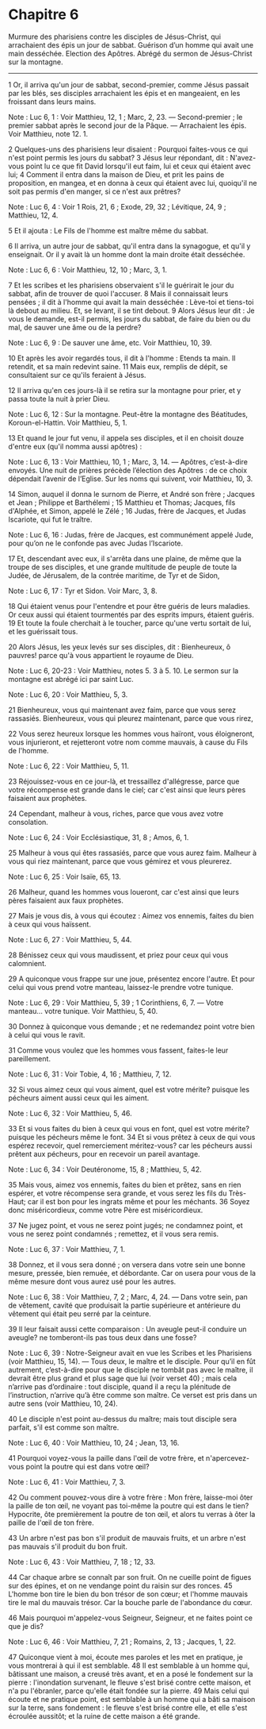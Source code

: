 # Chapitre 6

Murmure des pharisiens contre les disciples de Jésus-Christ, qui arrachaient des épis un jour de sabbat.
Guérison d’un homme qui avait une main desséchée.
Election des Apôtres.
Abrégé du sermon de Jésus-Christ sur la montagne.

***

1 Or, il arriva qu'un jour de sabbat, second-premier, comme Jésus passait par les blés, ses disciples arrachaient les épis et en mangeaient, en les froissant dans leurs mains.

<span class="bible-note">Note : </span> Luc 6, 1 : Voir Matthieu, 12, 1 ; Marc, 2, 23. ― Second-premier ; le premier sabbat après le second jour de la Pâque. ― Arrachaient les épis. Voir Matthieu, note 12. 1.

2 Quelques-uns des pharisiens leur disaient : Pourquoi faites-vous ce qui n'est point permis les jours du sabbat? 3 Jésus leur répondant, dit : N'avez-vous point lu ce que fit David lorsqu'il eut faim, lui et ceux qui étaient avec lui; 4 Comment il entra dans la maison de Dieu, et prit les pains de proposition, en mangea, et en donna à ceux qui étaient avec lui, quoiqu'il ne soit pas permis d'en manger, si ce n'est aux prêtres?

<span class="bible-note">Note : </span> Luc 6, 4 : Voir 1 Rois, 21, 6 ; Exode, 29, 32 ; Lévitique, 24, 9 ; Matthieu, 12, 4.

5 Et il ajouta : Le Fils de l'homme est maître même du sabbat.


6 Il arriva, un autre jour de sabbat, qu'il entra dans la synagogue, et qu'il y enseignait. Or il y avait là un homme dont la main droite était desséchée.

<span class="bible-note">Note : </span> Luc 6, 6 : Voir Matthieu, 12, 10 ; Marc, 3, 1.

7 Et les scribes et les pharisiens observaient s'il le guérirait le jour du sabbat, afin de trouver de quoi l'accuser. 8 Mais il connaissait leurs pensées ; il dit à l'homme qui avait la main desséchée : Lève-toi et tiens-toi là debout au milieu. Et, se levant, il se tint debout. 9 Alors Jésus leur dit : Je vous le demande, est-il permis, les jours du sabbat, de faire du bien ou du mal, de sauver une âme ou de la perdre?

<span class="bible-note">Note : </span> Luc 6, 9 : De sauver une âme, etc. Voir Matthieu, 10, 39.

10 Et après les avoir regardés tous, il dit à l'homme : Etends ta main. Il retendit, et sa main redevint saine. 11 Mais eux, remplis de dépit, se consultaient sur ce qu'ils feraient à Jésus.


12 Il arriva qu'en ces jours-là il se retira sur la montagne pour prier, et y passa toute la nuit à prier Dieu.

<span class="bible-note">Note : </span> Luc 6, 12 : Sur la montagne. Peut-être la montagne des Béatitudes, Koroun-el-Hattin. Voir Matthieu, 5, 1.

13 Et quand le jour fut venu, il appela ses disciples, et il en choisit douze d'entre eux (qu'il nomma aussi apôtres) :

<span class="bible-note">Note : </span> Luc 6, 13 : Voir Matthieu, 10, 1 ; Marc, 3, 14. ― Apôtres, c’est-à-dire envoyés. Une nuit de prières précède l’élection des Apôtres : de ce choix dépendait l’avenir de l’Eglise. Sur les noms qui suivent, voir Matthieu, 10, 3.

14 Simon, auquel il donna le surnom de Pierre, et André son frère ; Jacques et Jean ; Philippe et Barthélemi ; 15 Matthieu et Thomas; Jacques, fils d'Alphée, et Simon, appelé le Zélé ; 16 Judas, frère de Jacques, et Judas Iscariote, qui fut le traître.

<span class="bible-note">Note : </span> Luc 6, 16 : Judas, frère de Jacques, est communément appelé Jude, pour qu’on ne le confonde pas avec Judas l’Iscariote.


17 Et, descendant avec eux, il s'arrêta dans une plaine, de même que la troupe de ses disciples, et une grande multitude de peuple de toute la Judée, de Jérusalem, de la contrée maritime, de Tyr et de Sidon,

<span class="bible-note">Note : </span> Luc 6, 17 : Tyr et Sidon. Voir Marc, 3, 8.

18 Qui étaient venus pour l'entendre et pour être guéris de leurs maladies. Or ceux aussi qui étaient tourmentés par des esprits impurs, étaient guéris. 19 Et toute la foule cherchait à le toucher, parce qu'une vertu sortait de lui, et les guérissait tous.


20 Alors Jésus, les yeux levés sur ses disciples, dit : Bienheureux, ô pauvres! parce qu'à vous appartient le royaume de Dieu.

<span class="bible-note">Note : </span> Luc 6, 20-23 : Voir Matthieu, notes 5. 3 à 5. 10. Le sermon sur la montagne est abrégé ici par saint Luc.

<span class="bible-note">Note : </span> Luc 6, 20 : Voir Matthieu, 5, 3.


21 Bienheureux, vous qui maintenant avez faim, parce que vous serez rassasiés. Bienheureux, vous qui pleurez maintenant, parce que vous rirez,


22 Vous serez heureux lorsque les hommes vous haïront, vous éloigneront, vous injurieront, et rejetteront votre nom comme mauvais, à cause du Fils de l'homme.

<span class="bible-note">Note : </span> Luc 6, 22 : Voir Matthieu, 5, 11.

23 Réjouissez-vous en ce jour-là, et tressaillez d'allégresse, parce que votre récompense est grande dans le ciel; car c'est ainsi que leurs pères faisaient aux prophètes.


24 Cependant, malheur à vous, riches, parce que vous avez votre consolation.

<span class="bible-note">Note : </span> Luc 6, 24 : Voir Ecclésiastique, 31, 8 ; Amos, 6, 1.

25 Malheur à vous qui êtes rassasiés, parce que vous aurez faim. Malheur à vous qui riez maintenant, parce que vous gémirez et vous pleurerez.

<span class="bible-note">Note : </span> Luc 6, 25 : Voir Isaïe, 65, 13.


26 Malheur, quand les hommes vous loueront, car c'est ainsi que leurs pères faisaient aux faux prophètes.


27 Mais je vous dis, à vous qui écoutez : Aimez vos ennemis, faites du bien à ceux qui vous haïssent.

<span class="bible-note">Note : </span> Luc 6, 27 : Voir Matthieu, 5, 44.

28 Bénissez ceux qui vous maudissent, et priez pour ceux qui vous calomnient.


29 A quiconque vous frappe sur une joue, présentez encore l'autre. Et pour celui qui vous prend votre manteau, laissez-le prendre votre tunique.

<span class="bible-note">Note : </span> Luc 6, 29 : Voir Matthieu, 5, 39 ; 1 Corinthiens, 6, 7. ― Votre manteau… votre tunique. Voir Matthieu, 5, 40.

30 Donnez à quiconque vous demande ; et ne redemandez point votre bien à celui qui vous le ravit.


31 Comme vous voulez que les hommes vous fassent, faites-le leur pareillement.

<span class="bible-note">Note : </span> Luc 6, 31 : Voir Tobie, 4, 16 ; Matthieu, 7, 12.

32 Si vous aimez ceux qui vous aiment, quel est votre mérite? puisque les pécheurs aiment aussi ceux qui les aiment.

<span class="bible-note">Note : </span> Luc 6, 32 : Voir Matthieu, 5, 46.

33 Et si vous faites du bien à ceux qui vous en font, quel est votre mérite? puisque les pécheurs même le font. 34 Et si vous prêtez à ceux de qui vous espérez recevoir, quel remerciement méritez-vous? car les pécheurs aussi prêtent aux pécheurs, pour en recevoir un pareil avantage.

<span class="bible-note">Note : </span> Luc 6, 34 : Voir Deutéronome, 15, 8 ; Matthieu, 5, 42.

35 Mais vous, aimez vos ennemis, faites du bien et prêtez, sans en rien espérer, et votre récompense sera grande, et vous serez les fils du Très-Haut; car il est bon pour les ingrats même et pour les méchants. 36 Soyez donc miséricordieux, comme votre Père est miséricordieux.


37 Ne jugez point, et vous ne serez point jugés; ne condamnez point, et vous ne serez point condamnés ; remettez, et il vous sera remis.

<span class="bible-note">Note : </span> Luc 6, 37 : Voir Matthieu, 7, 1.

38 Donnez, et il vous sera donné ; on versera dans votre sein une bonne mesure, pressée, bien remuée, et débordante. Car on usera pour vous de la même mesure dont vous aurez usé pour les autres.

<span class="bible-note">Note : </span> Luc 6, 38 : Voir Matthieu, 7, 2 ; Marc, 4, 24. ― Dans votre sein, pan de vêtement, cavité que produisait la partie supérieure et antérieure du vêtement qui était peu serré par la ceinture.


39 Il leur faisait aussi cette comparaison : Un aveugle peut-il conduire un aveugle? ne tomberont-ils pas tous deux dans une fosse?

<span class="bible-note">Note : </span> Luc 6, 39 : Notre-Seigneur avait en vue les Scribes et les Pharisiens (voir Matthieu, 15, 14). ― Tous deux, le maître et le disciple. Pour qu’il en fût autrement, c’est-à-dire pour que le disciple ne tombât pas avec le maître, il devrait être plus grand et plus sage que lui (voir verset 40) ; mais cela n’arrive pas d’ordinaire : tout disciple, quand il a reçu la plénitude de l’instruction, n’arrive qu’à être comme son maître. Ce verset est pris dans un autre sens (voir Matthieu, 10, 24).

40 Le disciple n'est point au-dessus du maître; mais tout disciple sera parfait, s'il est comme son maître.

<span class="bible-note">Note : </span> Luc 6, 40 : Voir Matthieu, 10, 24 ; Jean, 13, 16.


41 Pourquoi voyez-vous la paille dans l'œil de votre frère, et n'apercevez-vous point la poutre qui est dans votre œil?

<span class="bible-note">Note : </span> Luc 6, 41 : Voir Matthieu, 7, 3.

42 Ou comment pouvez-vous dire à votre frère : Mon frère, laisse-moi ôter la paille de ton œil, ne voyant pas toi-même la poutre qui est dans le tien? Hypocrite, ôte premièrement la poutre de ton œil, et alors tu verras à ôter la paille de l'œil de ton frère.


43 Un arbre n'est pas bon s'il produit de mauvais fruits, et un arbre n'est pas mauvais s'il produit du bon fruit.

<span class="bible-note">Note : </span> Luc 6, 43 : Voir Matthieu, 7, 18 ; 12, 33.

44 Car chaque arbre se connaît par son fruit. On ne cueille point de figues sur des épines, et on ne vendange point du raisin sur des ronces. 45 L'homme bon tire le bien du bon trésor de son cœur; et l'homme mauvais tire le mal du mauvais trésor. Car la bouche parle de l'abondance du cœur.


46 Mais pourquoi m'appelez-vous Seigneur, Seigneur, et ne faites point ce que je dis?

<span class="bible-note">Note : </span> Luc 6, 46 : Voir Matthieu, 7, 21 ; Romains, 2, 13 ; Jacques, 1, 22.

47 Quiconque vient à moi, écoute mes paroles et les met en pratique, je vous montrerai à qui il est semblable. 48 Il est semblable à un homme qui, bâtissant une maison, a creusé très avant, et en a posé le fondement sur la pierre : l'inondation survenant, le fleuve s'est brisé contre cette maison, et n'a pu l'ébranler, parce qu'elle était fondée sur la pierre. 49 Mais celui qui écoute et ne pratique point, est semblable à un homme qui a bâti sa maison sur la terre, sans fondement : le fleuve s'est brisé contre elle, et elle s'est écroulée aussitôt; et la ruine de cette maison a été grande.

